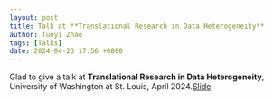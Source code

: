 ```yaml
---
layout: post
title: Talk at **Translational Research in Data Heterogeneity**
author: Tuoyi Zhao
tags: [Talks]
date: 2024-04-23 17:56 +0800
---
```


Glad to give a talk at **Translational Research in Data Heterogeneity**, University of Washington at St. Louis, April 2024.[Slide](/files/Slides_DP_QR.pdf)

